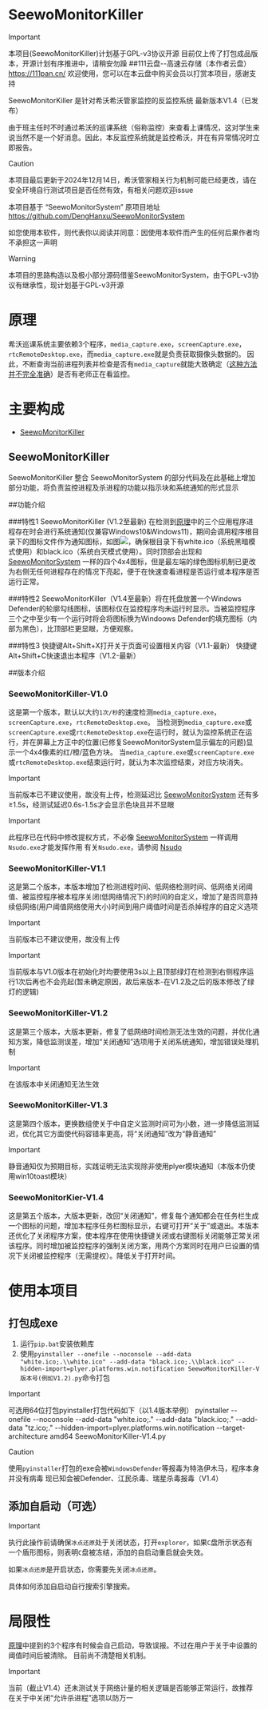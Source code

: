 # SeewoMonitorKiller
> [!IMPORTANT]
> 本项目(SeewoMonitorKiller)计划基于GPL-v3协议开源
> 目前仅上传了打包成品版本，开源计划有序推进中，请稍安勿躁
> ##111云盘--高速云存储（本作者云盘）
> https://111pan.cn/ 欢迎使用，您可以在本云盘中购买会员以打赏本项目，感谢支持

SeewoMonitorKiller 是针对希沃希沃管家监控的反监控系统 最新版本V1.4（已发布）

由于班主任时不时通过希沃的巡课系统（俗称监控）来查看上课情况，这对学生来说当然不是一个好消息。因此，本反监控系统就是监控希沃，并在有异常情况时立即报告。

> [!CAUTION]
>
> 本项目最后更新于2024年12月14日，希沃管家相关行为机制可能已经更改，请在安全环境自行测试项目是否任然有效，有相关问题欢迎issue
>
> 本项目基于 “SeewoMonitorSystem” 原项目地址 https://github.com/DengHanxu/SeewoMonitorSystem
>
> 如您使用本软件，则代表你以阅读并同意：因使用本软件而产生的任何后果作者均不承担这一声明

> [!WARNING]
>
> 本项目的思路构造以及极小部分源码借鉴SeewoMonitorSystem，由于GPL-v3协议有继承性，现计划基于GPL-v3开源

# 原理

希沃巡课系统主要依赖3个程序，`media_capture.exe`，`screenCapture.exe`，`rtcRemoteDesktop.exe`，而`media_capture.exe`就是负责获取摄像头数据的。
因此，不断查询当前进程列表并检查是否有`media_capture`就能大致确定（[这种方法并不完全准确](#局限性)）是否有老师正在看监控。

# 主要构成
- [SeewoMonitorKiller](##SeewoMonitorKiller)

## SeewoMonitorKiller

SeewoMonitorKiller 整合 SeewoMonitorSystem 的部分代码及在此基础上增加部分功能，将负责监控进程及杀进程的功能以指示块和系统通知的形式显示

##功能介绍

###特性1
SeewoMonitorKiller (V1.2至最新) 在检测到[原理](#原理)中的三个应用程序进程存在时会进行系统通知(仅兼容Windows10&Windows11)，期间会调用程序根目录下的图标文件作为通知图标，如图![](notice-1.png)，确保根目录下有white.ico（系统黑暗模式使用）和black.ico（系统白天模式使用）。同时顶部会出现和 [SeewoMonitorSystem](https://github.com/DengHanxu/SeewoMonitorSystem) 一样的四个4x4图标，但是最左端的绿色图标机制已更改为右侧无任何进程存在的情况下亮起，便于在快速查看进程是否运行或本程序是否运行正常。

###特性2
SeewoMonitorKiller（V1.4至最新）将在托盘放置一个Windows Defender的轮廓勾线图标，该图标仅在监控程序均未运行时显示。当被监控程序三个之中至少有一个运行时将会将图标换为Windoows Defender的填充图标（内部为黑色），比顶部栏更显眼，方便观察。

###特性3
快捷键Alt+Shift+X打开关于页面可设置相关内容（V1.1-最新）
快捷键Alt+Shift+C快速退出本程序（V1.2-最新）

##版本介绍

### SeewoMonitorKiller-V1.0
这是第一个版本，默认以大约`1次/秒`的速度检测`media_capture.exe`，`screenCapture.exe`，`rtcRemoteDesktop.exe`。
当检测到`media_capture.exe`或`screenCapture.exe`或`rtcRemoteDesktop.exe`在运行时，就认为监控系统正在运行，并在屏幕上方正中的位置(已修复SeewoMonitorSystem显示偏左的问题)显示一个4x4像素的红/橙/蓝色方块。
当`media_capture.exe`或`screenCapture.exe`或`rtcRemoteDesktop.exe`结束运行时，就认为本次监控结束，对应方块消失。
> [!IMPORTANT]
> 当前版本已不建议使用，故没有上传，检测延迟比 [SeewoMonitorSystem](https://github.com/DengHanxu/SeewoMonitorSystem) 还有多≥1.5s，经测试延迟0.6s-1.5s才会显示色块且并不显眼

>[!IMPORTANT]
>此程序已在代码中修改提权方式，不必像 [SeewoMonitorSystem](https://github.com/DengHanxu/SeewoMonitorSystem) 一样调用`Nsudo.exe`才能发挥作用
>有关`Nsudo.exe`，请参阅 [Nsudo](https://github.com/M2TeamArchived/NSudo)

### SeewoMonitorKiller-V1.1
这是第二个版本，本版本增加了检测进程时间、低网络检测时间、低网络关闭阈值、被监控程序被本程序关闭(低网络情况下)的时间的自定义，增加了是否同意持续低网络(用户阈值网络使用大小)时间到用户阈值时间是否杀掉程序的自定义选项
> [!IMPORTANT]
> 当前版本已不建议使用，故没有上传

> [!IMPORTANT]
> 当前版本与V1.0版本在初始化时均要使用3s以上且顶部绿灯在检测到右侧程序运行1次后再也不会亮起(暂未确定原因，故后来版本-在V1.2及之后的版本修改了绿灯的逻辑)

### SeewoMonitorKiller-V1.2
这是第三个版本，大版本更新，修复了低网络时间检测无法生效的问题，并优化通知方案，降低监测误差，增加“关闭通知”选项用于关闭系统通知，增加错误处理机制

>[!important]
>在该版本中关闭通知无法生效

### SeewoMonitorKiller-V1.3
这是第四个版本，更换数组使关于中自定义监测时间可为小数，进一步降低监测延迟，优化其它方面使代码容错率更高，将“关闭通知”改为“静音通知”

>[!important]
>静音通知仅为预期目标，实践证明无法实现除非使用plyer模块通知（本版本仍使用win10toast模块）

### SeewoMonitorKier-V1.4
这是第五个版本，大版本更新，改回“关闭通知”，修复每个通知都会在任务栏生成一个图标的问题，增加本程序任务栏图标显示，右键可打开“关于”或退出。本版本还优化了关闭程序方案，使本程序在使用快捷键关闭或右键图标关闭能够正常关闭该程序。同时增加被监控程序的强制关闭方案，用两个方案同时在用户已设置的情况下关闭被监控程序（无需提权）。降低关于打开时间。

# 使用本项目
## 打包成exe

1. 运行`pip.bat`安装依赖库
2. 使用`pyinstaller --onefile --noconsole --add-data "white.ico;.\\white.ico" --add-data "black.ico;.\\black.ico" --hidden-import=plyer.platforms.win.notification SeewoMonitorKiller-V版本号(例如V1.2).py`命令打包
> [!important]
> 可选用64位打包pyinstaller打包代码如下（以1.4版本举例）
> pyinstaller --onefile --noconsole --add-data "white.ico;." --add-data "black.ico;." --add-data "tz.ico;." --hidden-import=plyer.platforms.win.notification --target-architecture amd64 SeewoMonitorKiller-V1.4.py

> [!CAUTION]
> 使用`pyinstaller`打包的exe会被`WindowsDefender`等报毒为特洛伊木马，程序本身并没有病毒
> 现已知会被Defender、江民杀毒、瑞星杀毒报毒（V1.4）

## 添加自启动（可选）

> [!IMPORTANT]
> 执行此操作前请确保`冰点还原`处于关闭状态，打开`explorer`，如果`C`盘所示状态有一个盾形图标，则表明`C`盘被冻结，添加的自启动重启就会失效。
> 
> 如果`冰点还原`是开启状态，你需要先关闭`冰点还原`。

具体如何添加自启动自行搜索引擎搜索。

# 局限性

[原理](#原理)中提到的3个程序有时候会自己启动，导致误报。不过在用户于关于中设置的阈值时间后被清除。
目前尚不清楚相关机制。

>[!important]
>当前（截止V1.4）还未测试关于网络计量的相关逻辑是否能够正常运行，故推荐在关于中关闭“允许杀进程”选项以防万一
